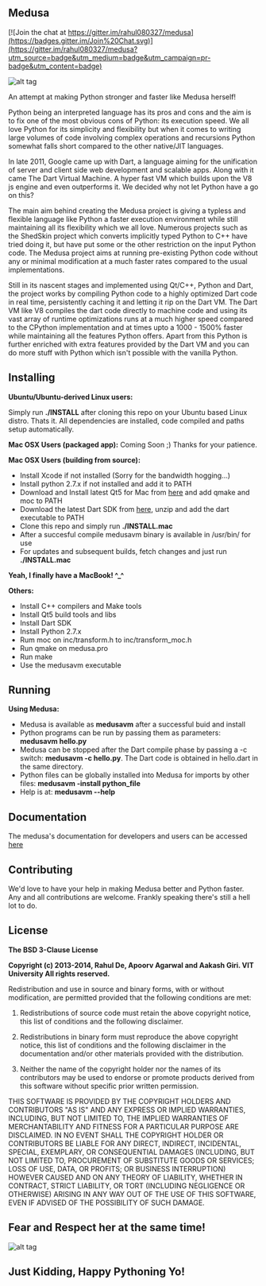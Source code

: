 ## Medusa

[![Join the chat at https://gitter.im/rahul080327/medusa](https://badges.gitter.im/Join%20Chat.svg)](https://gitter.im/rahul080327/medusa?utm_source=badge&utm_medium=badge&utm_campaign=pr-badge&utm_content=badge)

![alt tag](https://raw.github.com/rahul080327/medusa/master/icon.png)

An attempt at making Python stronger and faster like Medusa herself!

Python being an interpreted language has its pros and cons and the aim is to fix one of the most obvious cons of Python: its execution speed.
We all love Python for its simplicity and flexibility but when it comes to writing large volumes of code involving complex operations and recursions Python somewhat falls short compared to the other native/JIT languages.

In late 2011, Google came up with Dart, a language aiming for the unification of server and client side web development and scalable apps. Along with it came The Dart Virtual Machine. A hyper fast VM which builds upon the V8 js engine and even outperforms it. We decided why not let Python have a go on this?

The main aim behind creating the Medusa project is giving a typless and flexible language like Python a faster execution environment while still maintaining all its flexibility which we all love. Numerous projects such as the ShedSkin project which converts implicitly typed Python to C++ have tried doing it, but have put some or the other restriction on the input Python code. The Medusa project aims at running pre-existing Python code without any or minimal modification at a much faster rates compared to the usual implementations.

Still in its nascent stages and implemented using Qt/C++, Python and Dart, the project works by compiling Python code to a highly optimized Dart code in real time, persistently caching it and letting it rip on the Dart VM. The Dart VM like V8 compiles the dart code directly to machine code and using its vast array of runtime optimizations runs at a much higher speed compared to the CPython implementation and at times upto a 1000 - 1500% faster while maintaining all the features Python offers. Apart from this Python is further enriched with extra features provided by the Dart VM and you can do more stuff with Python which isn't possible with the vanilla Python.

## Installing

<b>Ubuntu/Ubuntu-derived Linux users:</b>

Simply run <b>./INSTALL</b> after cloning this repo on your Ubuntu based Linux distro. Thats it. All dependencies are installed, code compiled and paths setup automatically.

<b>Mac OSX Users (packaged app):</b>
Coming Soon ;) Thanks for your patience.

<b>Mac OSX Users (building from source):</b>
* Install Xcode if not installed (Sorry for the bandwidth hogging...)
* Install python 2.7.x if not installed and add it to PATH
* Download and Install latest Qt5 for Mac from [here](http://qt-project.org/downloads) and add qmake and moc to PATH
* Download the latest Dart SDK from [here](https://storage.googleapis.com/dart-archive/channels/stable/release/latest/sdk/dartsdk-macos-ia32-release.zip), unzip and add the dart executable to PATH
* Clone this repo and simply run <b>./INSTALL.mac</b>
* After a succesful compile medusavm binary is available in /usr/bin/ for use
* For updates and subsequent builds, fetch changes and just run <b>./INSTALL.mac</b>

<b>Yeah, I finally have a MacBook! ^_^</b>

<b>Others:</b>
* Install C++ compilers and Make tools
* Install Qt5 build tools and libs
* Install Dart SDK
* Install Python 2.7.x
* Rum moc on inc/transform.h to inc/transform_moc.h
* Run qmake on medusa.pro
* Run make
* Use the medusavm executable

## Running

<b>Using Medusa:</b>
* Medusa is available as <b>medusavm</b> after a successful buid and install
* Python programs can be run by passing them as parameters: <b>medusavm hello.py</b>
* Medusa can be stopped after the Dart compile phase by passing a -c switch: <b>medusavm -c hello.py</b>. The Dart code is obtained in hello.dart in the same directory.
* Python files can be globally installed into Medusa for imports by other files: <b>medusavm -install python_file</b>
* Help is at: <b>medusavm --help</b>

## Documentation

The medusa's documentation for developers and users can be accessed [here](http://medusa.readthedocs.org/)


## Contributing

We'd love to have your help in making Medusa better and Python faster. Any and all contributions are welcome. Frankly speaking there's still a hell lot to do.

## License

<b>The BSD 3-Clause License</b>

<b>Copyright (c) 2013-2014, Rahul De, Apoorv Agarwal and Aakash Giri. VIT University
All rights reserved.</b>

Redistribution and use in source and binary forms, with or without modification, are permitted provided that the following conditions are met:

1. Redistributions of source code must retain the above copyright notice, this list of conditions and the following disclaimer.

2. Redistributions in binary form must reproduce the above copyright notice, this list of conditions and the following disclaimer in the documentation and/or other materials provided with the distribution.

3. Neither the name of the copyright holder nor the names of its contributors may be used to endorse or promote products derived from this software without specific prior written permission.

THIS SOFTWARE IS PROVIDED BY THE COPYRIGHT HOLDERS AND CONTRIBUTORS "AS IS" AND ANY EXPRESS OR IMPLIED WARRANTIES, INCLUDING, BUT NOT LIMITED TO, THE IMPLIED WARRANTIES OF MERCHANTABILITY AND FITNESS FOR A PARTICULAR PURPOSE ARE DISCLAIMED. IN NO EVENT SHALL THE COPYRIGHT HOLDER OR CONTRIBUTORS BE LIABLE FOR ANY DIRECT, INDIRECT, INCIDENTAL, SPECIAL, EXEMPLARY, OR CONSEQUENTIAL DAMAGES (INCLUDING, BUT NOT LIMITED TO, PROCUREMENT OF SUBSTITUTE GOODS OR SERVICES; LOSS OF USE, DATA, OR PROFITS; OR BUSINESS INTERRUPTION) HOWEVER CAUSED AND ON ANY THEORY OF LIABILITY, WHETHER IN CONTRACT, STRICT LIABILITY, OR TORT (INCLUDING NEGLIGENCE OR OTHERWISE) ARISING IN ANY WAY OUT OF THE USE OF THIS SOFTWARE, EVEN IF ADVISED OF THE POSSIBILITY OF SUCH DAMAGE.

## Fear and Respect her at the same time!

![alt tag](https://raw.github.com/rahul080327/medusa/master/icon.jpg)

## Just Kidding, Happy Pythoning Yo!
